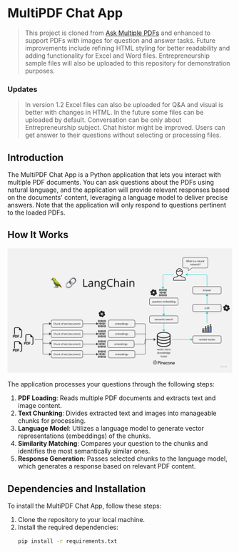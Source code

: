 # MultiPDF Chat App

> This project is cloned from [Ask Multiple PDFs](https://github.com/alejandro-ao/ask-multiple-pdfs) and enhanced to support PDFs with images for question and answer tasks. Future improvements include refining HTML styling for better readability and adding functionality for Excel and Word files. Entrepreneurship sample files will also be uploaded to this repository for demonstration purposes.
### Updates
> In version 1.2 Excel files can also be uploaded for Q&A and visual is better with changes in HTML.
> In the future some files can be uploaded by default.
> Conversation can be only about Entrepreneurship subject.
> Chat histor might be improved.
> Users can get answer to their questions without selecting or processing files. 

## Introduction
The MultiPDF Chat App is a Python application that lets you interact with multiple PDF documents. You can ask questions about the PDFs using natural language, and the application will provide relevant responses based on the documents' content, leveraging a language model to deliver precise answers. Note that the application will only respond to questions pertinent to the loaded PDFs.

## How It Works

![MultiPDF Chat App Diagram](./docs/PDF-LangChain.jpg)

The application processes your questions through the following steps:

1. **PDF Loading**: Reads multiple PDF documents and extracts text and image content.
2. **Text Chunking**: Divides extracted text and images into manageable chunks for processing.
3. **Language Model**: Utilizes a language model to generate vector representations (embeddings) of the chunks.
4. **Similarity Matching**: Compares your question to the chunks and identifies the most semantically similar ones.
5. **Response Generation**: Passes selected chunks to the language model, which generates a response based on relevant PDF content.

## Dependencies and Installation

To install the MultiPDF Chat App, follow these steps:

1. Clone the repository to your local machine.
2. Install the required dependencies:
   ```bash
   pip install -r requirements.txt
